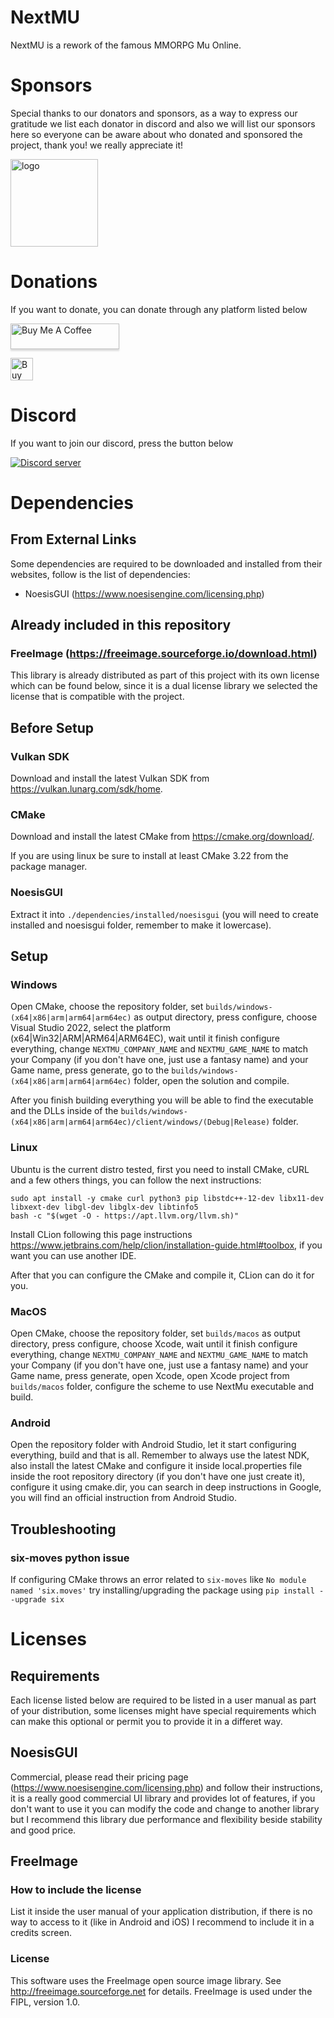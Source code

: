 # NextMU
NextMU is a rework of the famous MMORPG Mu Online.

# Sponsors
Special thanks to our donators and sponsors, as a way to express our gratitude we list each donator in discord and also we will list our sponsors here so everyone can be aware about who donated and sponsored the project, thank you! we really appreciate it!

<a href="https://www.mudevs.com"><img src="https://i.ibb.co/FbPKs0n/logo.png" height="140px" alt="logo" border="0"></a>

# Donations
If you want to donate, you can donate through any platform listed below

<a href="https://www.buymeacoffee.com/nextmu" target="_blank"><img src="https://www.buymeacoffee.com/assets/img/custom_images/orange_img.png" alt="Buy Me A Coffee" style="height: 41px !important;width: 174px !important;box-shadow: 0px 3px 2px 0px rgba(190, 190, 190, 0.5) !important;-webkit-box-shadow: 0px 3px 2px 0px rgba(190, 190, 190, 0.5) !important;" ></a>

<a href='https://ko-fi.com/X8X2TY8T1' target='_blank'><img height='36' style='border:0px;height:36px;' src='https://storage.ko-fi.com/cdn/kofi2.png?v=3' border='0' alt='Buy Me a Coffee at ko-fi.com' /></a>

# Discord
If you want to join our discord, press the button below

<a href="https://discord.gg/ARafEy92hp"><img src="https://discord.com/api/guilds/1025209137430265996/widget.png?style=banner2" alt="Discord server"></a>

# Dependencies
## From External Links
Some dependencies are required to be downloaded and installed from their websites, follow is the list of dependencies:
 - NoesisGUI (https://www.noesisengine.com/licensing.php)

## Already included in this repository
### FreeImage (https://freeimage.sourceforge.io/download.html)
This library is already distributed as part of this project with its own license which can be found below, since it is a dual license library we selected the license that is compatible with the project.

## Before Setup
### Vulkan SDK
Download and install the latest Vulkan SDK from https://vulkan.lunarg.com/sdk/home.

### CMake
Download and install the latest CMake from https://cmake.org/download/.

If you are using linux be sure to install at least CMake 3.22 from the package manager.

### NoesisGUI
Extract it into ```./dependencies/installed/noesisgui``` (you will need to create installed and noesisgui folder, remember to make it lowercase).

## Setup
### Windows
Open CMake, choose the repository folder, set ```builds/windows-(x64|x86|arm|arm64|arm64ec)``` as output directory, press configure, choose Visual Studio 2022, select the platform (x64|Win32|ARM|ARM64|ARM64EC), wait until it finish configure everything, change ```NEXTMU_COMPANY_NAME``` and ```NEXTMU_GAME_NAME``` to match your Company (if you don't have one, just use a fantasy name) and your Game name, press generate, go to the ```builds/windows-(x64|x86|arm|arm64|arm64ec)``` folder, open the solution and compile.

After you finish building everything you will be able to find the executable and the DLLs inside of the ```builds/windows-(x64|x86|arm|arm64|arm64ec)/client/windows/(Debug|Release)``` folder.

### Linux
Ubuntu is the current distro tested, first you need to install CMake, cURL and a few others things, you can follow the next instructions:

```
sudo apt install -y cmake curl python3 pip libstdc++-12-dev libx11-dev libxext-dev libgl-dev libglx-dev libtinfo5
bash -c "$(wget -O - https://apt.llvm.org/llvm.sh)"
```

Install CLion following this page instructions https://www.jetbrains.com/help/clion/installation-guide.html#toolbox, if you want you can use another IDE.

After that you can configure the CMake and compile it, CLion can do it for you.

### MacOS
Open CMake, choose the repository folder, set ```builds/macos``` as output directory, press configure, choose Xcode, wait until it finish configure everything, change ```NEXTMU_COMPANY_NAME``` and ```NEXTMU_GAME_NAME``` to match your Company (if you don't have one, just use a fantasy name) and your Game name, press generate, open Xcode, open Xcode project from ```builds/macos``` folder, configure the scheme to use NextMu executable and build.

### Android
Open the repository folder with Android Studio, let it start configuring everything, build and that is all. Remember to always use the latest NDK, also install the latest CMake and configure it inside local.properties file inside the root repository directory (if you don't have one just create it), configure it using cmake.dir, you can search in deep instructions in Google, you will find an official instruction from Android Studio.

## Troubleshooting
### six-moves python issue
If configuring CMake throws an error related to `six-moves` like `No module named 'six.moves'` try installing/upgrading the package using `pip install --upgrade six`

# Licenses
## Requirements
Each license listed below are required to be listed in a user manual as part of your distribution, some licenses might have special requirements which can make this optional or permit you to provide it in a differet way.

## NoesisGUI
Commercial, please read their pricing page (https://www.noesisengine.com/licensing.php) and follow their instructions, it is a really good commercial UI library and provides lot of features, if you don't want to use it you can modify the code and change to another library but I recommend this library due performance and flexibility beside stability and good price.

## FreeImage
### How to include the license
List it inside the user manual of your application distribution, if there is no way to access to it (like in Android and iOS) I recommend to include it in a credits screen.

### License
This software uses the FreeImage open source image library. See http://freeimage.sourceforge.net for details.
FreeImage is used under the FIPL, version 1.0.
